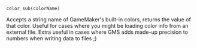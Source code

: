 ```
color_sub(colorName)
```

Accepts a string name of GameMaker's built-in colors, returns the value of that color. Useful for cases where you might be loading color info from an external file. Extra useful in cases where GMS adds made-up precision to numbers when writing data to files ;)